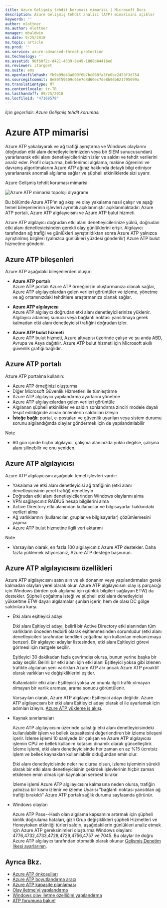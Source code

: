 ```yaml
---
title: Azure Gelişmiş tehdit koruması mimarisi | Microsoft Docs
description: Azure Gelişmiş tehdit analizi (ATP) mimarisini açıklar
keywords: ''
author: mlottner
ms.author: mlottner
manager: mbaldwin
ms.date: 9/25/2018
ms.topic: article
ms.prod: ''
ms.service: azure-advanced-threat-protection
ms.technology: ''
ms.assetid: 90f68f2c-d421-4339-8e49-1888b84416e6
ms.reviewer: itargoet
ms.suite: ems
ms.openlocfilehash: fb9e99d43a800f6b7bc080fa3fe0bc2453f3d754
ms.sourcegitcommit: 8e80f59409c65e7d8d60ec7de8b96b621795699a
ms.translationtype: MT
ms.contentlocale: tr-TR
ms.lasthandoff: 09/25/2018
ms.locfileid: "47168578"
---
```

*İçin geçerlidir: Azure Gelişmiş tehdit koruması*


# <a name="azure-atp-architecture"></a>Azure ATP mimarisi

Azure ATP yakalayarak ve ağ trafiği ayrıştırma ve Windows olaylarını (doğrudan etki alanı denetleyicilerinizden veya bir SIEM sunucusundan) yararlanarak etki alanı denetleyicilerinizin izler ve saldırı ve tehdit verilerini analiz eder. Profil oluşturma, belirlenimci algılama, makine öğrenimi ve davranış algoritmalarını Azure ATP ağınız hakkında detaylı bilgi ediniyor yararlanarak anomali algılama sağlar ve şüpheli etkinliklerde sizi uyarır.

Azure Gelişmiş tehdit koruması mimarisi:

![Azure ATP mimarisi topoloji diyagramı](media/atp-architecture-topology.png)

Bu bölümde Azure ATP'ın ağ akışı ve olay yakalama nasıl çalışır ve aşağı temel bileşenlerinin işlevleri ayrıntılı açıklanmıştır açıklanmaktadır: Azure ATP portalı, Azure ATP algılayıcısını ve Azure ATP bulut hizmeti. 

Azure ATP algılayıcı doğrudan etki alanı denetleyicilerinize yüklü, doğrudan etki alanı denetleyicisinden gerekli olay günlüklerini erişir. Algılayıcı tarafından ağ trafiği ve günlükleri ayrıştırıldıktan sonra Azure ATP yalnızca ayrıştırılmış bilgileri (yalnızca günlükleri yüzdesi gönderilir) Azure ATP bulut hizmetine gönderir. 

## <a name="azure-atp-components"></a>Azure ATP bileşenleri
Azure ATP aşağıdaki bileşenlerden oluşur:

-   **Azure ATP portalı** <br>
Azure ATP portalı Azure ATP örneğinizin oluşturmanıza olanak sağlar, Azure ATP algılayıcılardan gelen verileri görüntüler ve izleme, yönetme ve ağ ortamınızdaki tehditlere araştırmanıza olanak sağlar.  

-   **Azure ATP algılayıcısı**<br>
Azure ATP algılayıcı doğrudan etki alanı denetleyicilerinize yüklenir. Algılayıcı adanmış sunucu veya bağlantı noktası yansıtmaya gerek kalmadan etki alanı denetleyicisi trafiğini doğrudan izler.

-   **Azure ATP bulut hizmeti**<br>
Azure ATP bulut hizmeti, Azure altyapısı üzerinde çalışır ve şu anda ABD, Avrupa ve Asya dağıtılır. Azure ATP bulut hizmeti için Microsoft akıllı güvenlik grafiği bağlıdır. 

## <a name="azure-atp-portal"></a>Azure ATP portalı 
Azure ATP portalına kullanın:
- Azure ATP örneğinizi oluşturma
- Diğer Microsoft Güvenlik Hizmetleri ile tümleştirme 
- Azure ATP algılayıcı yapılandırma ayarlarını yönetme 
- Azure ATP algılayıcılardan gelen verileri görüntüle
- Algılanan şüpheli etkinlikler ve saldırı sonlandırma zinciri modele dayalı tespit edildiğinde alınan önlemlerin saldırıları izleyin
- **İsteğe bağlı**: portal, e-postaları ve güvenlik uyarıları veya sistem durumu sorunu algılandığında olaylar göndermek için de yapılandırılabilir

> [!NOTE]
> - 60 gün içinde hiçbir algılayıcı, çalışma alanınızda yüklü değilse, çalışma alanı silinebilir ve onu yeniden.

## <a name="azure-atp-sensor"></a>Azure ATP algılayıcısı
Azure ATP algılayıcısını aşağıdaki temel işlevleri vardır:
- Yakalama ve etki alanı denetleyicisi ağ trafiğinin (etki alanı denetleyicisinin yerel trafiği) denetleyin
- Doğrudan etki alanı denetleyicilerinden Windows olaylarını alma 
- VPN sağlayıcınız RADIUS hesap bilgilerini alma
- Active Directory etki alanından kullanıcılar ve bilgisayarlar hakkındaki verileri alma
- Ağ varlıklarının (kullanıcılar, gruplar ve bilgisayarlar) çözümlemesini yapma
- Azure ATP bulut hizmetine ilgili veri aktarımı
> [!NOTE]
> - Varsayılan olarak, en fazla 100 algılayıcınız Azure ATP destekler. Daha fazla yüklemek istiyorsanız, Azure ATP desteğe başvurun.
 
## <a name="azure-atp-sensor-features"></a>Azure ATP algılayıcısını özellikleri
Azure ATP algılayıcısını satın alın ve ek donanım veya yapılandırmaları gerek kalmadan olayları yerel olarak okur. Azure ATP algılayıcısını olay iş parçacığı için Windows (birden çok algılama için günlük bilgileri sağlayan ETW) da destekler. Şüpheli çoğaltma isteği ve şüpheli etki alanı denetleyicisi yükseltme ETW dayalı algılamalar şunları içerir, hem de olası DC gölge saldırılara karşı.
- Etki alanı eşitleyici adayı

    Etki alanı Eşitleyici adayı, belirli bir Active Directory etki alanından tüm varlıkların önceden tedbirli olarak eşitlenmesinden sorumludur (etki alanı denetleyicileri tarafından kendileri çoğaltma için kullanılan mekanizmaya benzer). Bir algılayıcı adaylar listesinden, etki alanı Eşitleyici görevi görmesi için rastgele seçilir. 

    Eşitleyici 30 dakikadan fazla çevrimdışı olursa, bunun yerine başka bir aday seçilir. Belirli bir etki alanı için etki alanı Eşitleyici yoksa gibi izlenen trafikte algılanan yeni varlıkları Azure ATP alır ancak Azure ATP proaktif olarak varlıkları ve değişikliklerini eşitler. 
    
    Kullanılabilir etki alanı Eşitleyici yoksa ve onunla ilgili trafik olmayan olmayan bir varlık araması, arama sonucu görüntülenir.

    Varsayılan olarak, Azure ATP algılayıcı Eşitleyici adayı değildir. Azure ATP algılayıcısını bir etki alanı Eşitleyici adayı olarak el ile ayarlamak için adımları izleyin. [Azure ATP yükleme iş akışı](install-atp-step5.md#step-5-configure-the-azure-atp-sensor-settings).
- Kaynak sınırlamaları

    Azure ATP algılayıcısını üzerinde çalıştığı etki alanı denetleyicisindeki kullanılabilir işlem ve bellek kapasitesini değerlendiren bir izleme bileşeni içerir. İzleme işlemi 10 saniyede bir çalışan ve Azure ATP algılayıcısı işlemin CPU ve bellek kullanım kotasını dinamik olarak güncelleştirir. İzleme işlemi, etki alanı denetleyicisinde her zaman en az %15 ücretsiz işlem ve bellek kaynakları kullanılabilir olduğundan emin olur.

    Etki alanı denetleyicisinde neler ne olursa olsun, izleme işleminin sürekli olarak bir etki alanı denetleyicisinin çekirdek işlevlerinin hiçbir zaman etkilenen emin olmak için kaynakları serbest bırakır.

    İzleme işlemi Azure ATP algılayıcısını kalmasına neden olursa, trafiğin yalnızca bir kısmı izlenir ve izleme Uyarısı "bağlantı noktası yansıtılan ağ trafiği bırakıldı" Azure ATP portalı sağlık durumu sayfasında görünür.

-  Windows olayları

    Azure ATP Pass--Hash olan algılama kapsamını artırmak için şüpheli kimlik doğrulama hataları, gizli Grup değişiklikleri şüpheli Hizmetleri ve Honeytoken etkinliği türleri saldırı, aşağıdakilerin günlükleri analiz etmek için Azure ATP gereksinimleri oluşturma Windows olayları: 4776,4732,4733,4728,4729,4756,4757 ve 7045. Bu olaylar ile doğru Azure ATP algılayıcı tarafından otomatik olarak okunur [Gelişmiş Denetim İlkesi ayarlarının](atp-advanced-audit-policy.md). 

## <a name="see-also"></a>Ayrıca Bkz.
- [Azure ATP önkoşulları](atp-prerequisites.md)
- [Azure ATP boyutlandırma aracı](http://aka.ms/trisizingtool)
- [Azure ATP kapasite planlaması](atp-capacity-planning.md)
- [Olay iletme'yi yapılandırma](configure-event-forwarding.md)
- [Windows olay iletme özelliğini yapılandırma](configure-event-forwarding.md)
- [ATP forumuna bakın!](https://aka.ms/azureatpcommunity)
